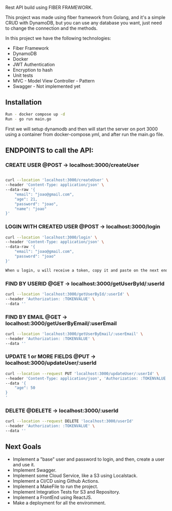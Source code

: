 Rest API build using FIBER FRAMEWORK. 

This project was made using fiber framework from Golang, and it's a simple CRUD with DynamoDB, but
you can use any database you want, just need to change the connection and the methods.

In this project we have the following technologies:
- Fiber Framework
- DynamoDB
- Docker
- JWT Authentication
- Encryption to hash
- Unit tests 
- MVC - Model View Controller - Pattern
- Swagger - Not implemented yet

## Installation

```bash
Run - docker compose up -d 
Run - go run main.go
```

First we will setup dynamodb and then will start the server on port 3000 using a container from docker-compose.yml, and after
run the main.go file.

## ENDPOINTS to call the API:

### CREATE USER @POST -> localhost:3000/createUser

```bash

curl --location 'localhost:3000/createUser' \
--header 'Content-Type: application/json' \
--data-raw '{
    "email": "joao@gmail.com",
    "age": 21,
    "password": "joao",
    "name": "joao"
}'
```

### LOGIN WITH CREATED USER @POST -> localhost:3000/login

```bash
curl --location 'localhost:3000/login' \
--header 'Content-Type: application/json' \
--data-raw '{
    "email": "joao@gmail.com",
    "password": "joao"
}'

When u login, u will receive a token, copy it and paste on the next endpoints, to test the authentication.
```

### FIND BY USERID @GET -> localhost:3000/getUserById/:userId

```bash
curl --location 'localhost:3000/getUserById/:userId' \
--header 'Authorization: :TOKENVALUE' \
--data ''
```

### FIND BY EMAIL @GET -> localhost:3000/getUserByEmail/:userEmail

```bash
curl --location 'localhost:3000/getUserByEmail/:userEmail' \
--header 'Authorization: :TOKENVALUE' \
--data ''
```

### UPDATE 1 or MORE FIELDS @PUT -> localhost:3000/updateUser/:userId

```bash
curl --location --request PUT 'localhost:3000/updateUser/:userId' \
--header 'Content-Type: application/json', 'Authorization: :TOKENVALUE' \
--data '{
    "age": 50
}
'
```

### DELETE @DELETE -> localhost:3000/:userId

```bash
curl --location --request DELETE 'localhost:3000/userId'
--header 'Authorization: :TOKENVALUE' \
--data ''
```

## Next Goals

- Implement a "base" user and password to login, and then, create a user and use it.
- Implement Swagger.
- Implement some Cloud Service, like a S3 using Localstack.
- Implement a CI/CD using Github Actions.
- Implement a MakeFile to run the project.
- Implement Integration Tests for S3 and Repository.
- Implement a FrontEnd using ReactJS.
- Make a deployment for all the enviromment.